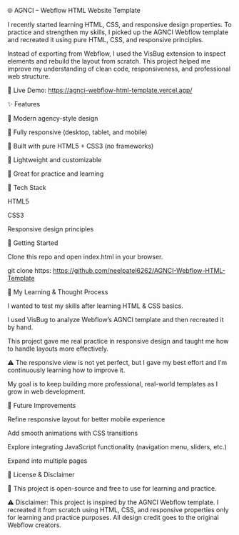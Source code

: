 🌐 AGNCI – Webflow HTML Website Template

I recently started learning HTML, CSS, and responsive design properties. To practice and strengthen my skills, I picked up the AGNCI Webflow template and recreated it using pure HTML, CSS, and responsive principles.

Instead of exporting from Webflow, I used the VisBug extension to inspect elements and rebuild the layout from scratch. This project helped me improve my understanding of clean code, responsiveness, and professional web structure.

🔗 Live Demo: https://agnci-webflow-html-template.vercel.app/


✨ Features

🔹 Modern agency-style design

🔹 Fully responsive (desktop, tablet, and mobile)

🔹 Built with pure HTML5 + CSS3 (no frameworks)

🔹 Lightweight and customizable

🔹 Great for practice and learning



📂 Tech Stack

HTML5

CSS3

Responsive design principles


🚀 Getting Started

Clone this repo and open index.html in your browser.

git clone https: https://github.com/neelpatel6262/AGNCI-Webflow-HTML-Template



🧠 My Learning & Thought Process

I wanted to test my skills after learning HTML & CSS basics.

I used VisBug to analyze Webflow’s AGNCI template and then recreated it by hand.

This project gave me real practice in responsive design and taught me how to handle layouts more effectively.

⚠️ The responsive view is not yet perfect, but I gave my best effort and I’m continuously learning how to improve it.

My goal is to keep building more professional, real-world templates as I grow in web development.



📌 Future Improvements

Refine responsive layout for better mobile experience

Add smooth animations with CSS transitions

Explore integrating JavaScript functionality (navigation menu, sliders, etc.)

Expand into multiple pages



📜 License & Disclaimer

📖 This project is open-source and free to use for learning and practice.



⚠️ Disclaimer: This project is inspired by the AGNCI Webflow template. I recreated it from scratch using HTML, CSS, and responsive properties only for learning and practice purposes.
All design credit goes to the original Webflow creators.
